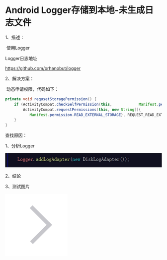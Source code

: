 # Android Logger存储到本地-未生成日志文件



1、描述：

​	使用Logger

Logger日志地址

<https://github.com/orhanobut/logger>

2、解决方案：

​	动态申请权限，代码如下：

```java
private void requsetStoragePermission() {
    if (ActivityCompat.checkSelfPermission(this, 	        Manifest.permission.READ_EXTERNAL_STORAGE) != PackageManager.PERMISSION_GRANTED) {
        ActivityCompat.requestPermissions(this, new String[]{
           Manifest.permission.READ_EXTERNAL_STORAGE}, REQUEST_READ_EXTERNAL_STORAGE);
    }
}
```

查找原因：

1、分析Logger

 ![img](https://github.com/BrianCZY/MyBlogs/blob/gh-pages/image/2019-3-9-1.jpg?raw=true)

2、结论



3、测试图片

 ![img](https://github.com/BrianCZY/MyBlogs/blob/gh-pages/image/2019-3-9-2.png?raw=true)